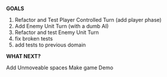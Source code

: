**GOALS**

1. Refactor and Test Player Controlled Turn
	(add player phase)
2. Add Enemy Unit Turn (with a dumb AI)
3. Refactor and test Enemy Unit Turn
4. fix broken tests
5. add tests to previous domain

**WHAT NEXT?**

Add Unmoveable spaces
Make game Demo